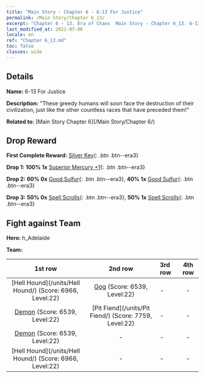 ```yaml
---
title: "Main Story - Chapter 6 - 6-13 For Justice"
permalink: /Main Story/Chapter 6_13/
excerpt: "Chapter 6 - 13. Era of Chaos  Main Story - Chapter 6_13. 6-13 For Justice"
last_modified_at: 2021-07-06
locale: en
ref: "Chapter 6_13.md"
toc: false
classes: wide
---
```


## Details

 **Name:** 6-13 For Justice

 **Description:** \"These greedy humans will soon face the destruction of their civilization, just like the other countless races that have preceded them!\"

 **Related to:** [Main Story Chapter 6](/Main Story/Chapter 6/)

## Drop Reward

 **First Complete Reward:** [Silver Key](/Items/con_693/){: .btn .btn--era3}

 **Drop 1:** **100% 1x** [Superior Mercury +1](/Items/mat_21/){: .btn .btn--era3}

 **Drop 2:** **60% 0x** [Good Sulfur](/Items/mat_15/){: .btn .btn--era3}, **40% 1x** [Good Sulfur](/Items/mat_15/){: .btn .btn--era3}

 **Drop 3:** **50% 0x** [Spell Scrolls](/Items/con_694/){: .btn .btn--era3}, **50% 1x** [Spell Scrolls](/Items/con_694/){: .btn .btn--era3}


## Fight against Team
 **Hero:** h_Adelaide

 **Team:**


  | 1st row | 2nd row | 3rd row | 4th row |
  |:----:|:----:|:----|:----:|
  | [Hell Hound](/units/Hell Hound/) (Score: 6966, Level:22)  | [Gog](/units/Gog/) (Score: 6539, Level:22)  | - | - |
  | [Demon](/units/Demon/) (Score: 6539, Level:22)  | [Pit Fiend](/units/Pit Fiend/) (Score: 7759, Level:22)  | - | - |
  | [Demon](/units/Demon/) (Score: 6539, Level:22)  | - | - | - |
  | [Hell Hound](/units/Hell Hound/) (Score: 6966, Level:22)  | - | - | - |



